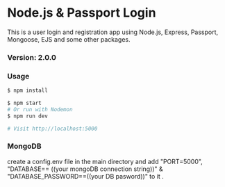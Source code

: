 # Node.js & Passport Login

This is a user login and registration app using Node.js, Express, Passport, Mongoose, EJS and some other packages.

### Version: 2.0.0

### Usage

```sh
$ npm install
```

```sh
$ npm start
# Or run with Nodemon
$ npm run dev

# Visit http://localhost:5000
```

### MongoDB

create a config.env file in the main directory and add "PORT=5000", "DATABASE== ((your mongoDB connection string))" & "DATABASE_PASSWORD==((your DB pasword))" to it .
